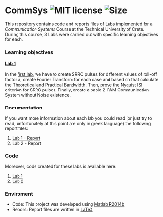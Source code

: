 # CommSys ![MIT license](https://img.shields.io/github/license/CSpyridakis/CommSys?style=plastic) ![Size](https://img.shields.io/github/repo-size/CSpyridakis/CommSys.svg?style=plastic)

This repository contains code and reports files of Labs implemented for a <i>Communication Systems</i> Course at the Technical University of Crete. During this course, 3 Labs were carried out with specific learning objectives for each.

### Learning objectives
#### [Lab 1](./Lab-1)
In the [first lab](./Lab-1/),  we have to create SRRC pulses for different values of roll-off factor a, create Fourier Transform for each case and based on that calculate the Theoretical and Practical Bandwidth. Then, prove the Nyquist ISI criterion for SRRC pulses. Finally, create a basic 2-PAM Communication System without Noise existence.

### Documentation
If you want more information about each lab you could read (or just try to read, unfortunately at this point are only in greek language) the following report files:

1. [Lab 1 - Report](./Lab-1/doc/Communication_Systems_1_Exercise_1.pdf)
2. [Lab 2 - Report](./Lab-2/doc/Communication_Systems_1_Exercise_2.pdf)

### Code
Moreover, code created for these labs is available here:

1. [Lab 1](./Lab-1/src)
2. [Lab 2](./Lab-2/src)

### Enviroment
* Code: This project was developed using [Matlab R2014b](https://mathworks.com)
* Repors: Report files are written in [LaTeX](https://www.latex-project.org/)
